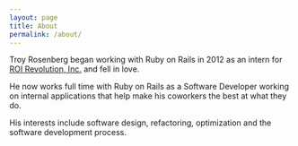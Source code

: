 ```yaml
---
layout: page
title: About
permalink: /about/
---
```


Troy Rosenberg began working with Ruby on Rails in 2012 as an intern for [ROI Revolution, Inc.](http://www.roirevolution.com/) and fell in love.

He now works full time with Ruby on Rails as a Software Developer working on internal applications that help make his coworkers the best at what they do.

His interests include software design, refactoring, optimization and the software development process.
